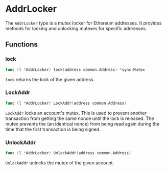 # AddrLocker

The `AddrLocker` type is a mutex locker for Ethereum addresses. It provides methods for locking and unlocking mutexes for specific addresses.

## Functions

### lock

```go
func (l *AddrLocker) lock(address common.Address) *sync.Mutex
```

`lock` returns the lock of the given address.

### LockAddr

```go
func (l *AddrLocker) LockAddr(address common.Address)
```

`LockAddr` locks an account's mutex. This is used to prevent another transaction from getting the same nonce until the lock is released. The mutex prevents the (an identical nonce) from being read again during the time that the first transaction is being signed.

### UnlockAddr

```go
func (l *AddrLocker) UnlockAddr(address common.Address)
```

`UnlockAddr` unlocks the mutex of the given account.